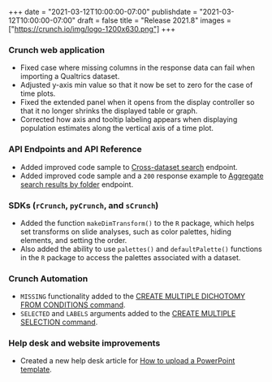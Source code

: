 +++
date = "2021-03-12T10:00:00-07:00"
publishdate = "2021-03-12T10:00:00-07:00"
draft = false
title = "Release 2021.8"
images = ["https://crunch.io/img/logo-1200x630.png"]
+++

### Crunch web application

- Fixed case where missing columns in the response data can fail when importing a Qualtrics dataset.
- Adjusted y-axis min value so that it now be set to zero for the case of time plots.
- Fixed the extended panel when it opens from the display controller so that it no longer shrinks the displayed table or graph.
- Corrected how axis and tooltip labeling appears when displaying population estimates along the vertical axis of a time plot.

### API Endpoints and API Reference

- Added improved code sample to [Cross-dataset search](https://crunch.io/api/reference/#get-/search/) endpoint.
- Added improved code sample and a `200` response example to [Aggregate search results by folder](https://crunch.io/api/reference/#get-/search/aggregate/) endpoint.

### SDKs (`rCrunch`, `pyCrunch`, and `sCrunch`)

- Added the function `makeDimTransform()` to the `R` package, which helps set transforms on slide analyses, such as color palettes, hiding elements, and setting the order.
- Also added the ability to use `palettes()` and `defaultPalette()` functions in the `R` package to access the palettes associated with a dataset.

### Crunch Automation

- `MISSING` functionality added to the [CREATE MULTIPLE DICHOTOMY FROM CONDITIONS command](https://help.crunch.io/hc/en-us/articles/360056799552-CREATE-MULTIPLE-DICHOTOMY-FROM-CONDITIONS-command).
- `SELECTED` and `LABELS` arguments added to the [CREATE MULTIPLE SELECTION command](https://help.crunch.io/hc/en-us/articles/360044079971-CREATE-MULTIPLE-SELECTION-command).

### Help desk and website improvements

- Created a new help desk article for [How to upload a PowerPoint template](https://help.crunch.io/hc/en-us/articles/360040054752-How-to-upload-a-PowerPoint-template).
